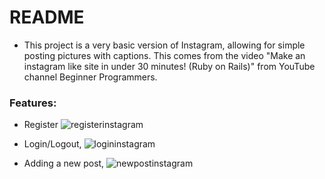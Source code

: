 # README
* This project is a very basic version of Instagram, allowing for simple posting pictures with captions. This comes from the video "Make an instagram like site in under 30 minutes! (Ruby on Rails)" from YouTube channel Beginner Programmers.

### Features:

* Register 
![registerinstagram](https://user-images.githubusercontent.com/25189994/30316509-4eee32b8-975c-11e7-98a0-5a898fdbc366.PNG)

* Login/Logout,
![logininstagram](https://user-images.githubusercontent.com/25189994/30316502-4a5e1fc4-975c-11e7-9deb-e19be68c903b.PNG)

* Adding a new post,
![newpostinstagram](https://user-images.githubusercontent.com/25189994/30316510-4ef855ae-975c-11e7-826a-2feb71cb19ac.PNG)



